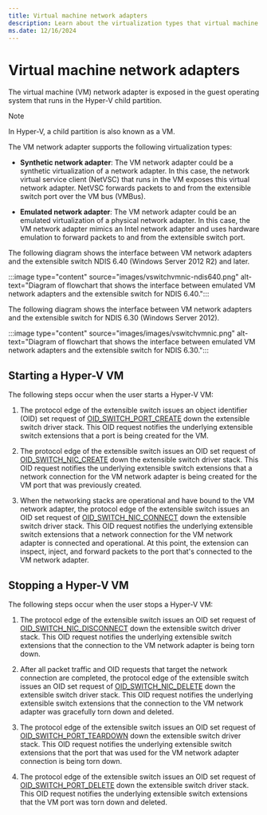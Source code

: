 ```yaml
---
title: Virtual machine network adapters
description: Learn about the virtualization types that virtual machine network adapters support, and what steps occur when a user starts or stops a Hyper-V VM.
ms.date: 12/16/2024
---
```


# Virtual machine network adapters

The virtual machine (VM) network adapter is exposed in the guest operating system that runs in the Hyper-V child partition.

> [!NOTE]
> In Hyper-V, a child partition is also known as a VM.

The VM network adapter supports the following virtualization types:

- **Synthetic network adapter**: The VM network adapter could be a synthetic virtualization of a network adapter. In this case, the network virtual service client (NetVSC) that runs in the VM exposes this virtual network adapter. NetVSC forwards packets to and from the extensible switch port over the VM bus (VMBus).

- **Emulated network adapter**: The VM network adapter could be an emulated virtualization of a physical network adapter. In this case, the VM network adapter mimics an Intel network adapter and uses hardware emulation to forward packets to and from the extensible switch port.

The following diagram shows the interface between VM network adapters and the extensible switch NDIS 6.40 (Windows Server 2012 R2) and later.

:::image type="content" source="images/vswitchvmnic-ndis640.png" alt-text="Diagram of flowchart that shows the interface between emulated VM network adapters and the extensible switch for NDIS 6.40.":::

The following diagram shows the interface between VM network adapters and the extensible switch for NDIS 6.30 (Windows Server 2012).

:::image type="content" source="images/images/vswitchvmnic.png" alt-text="Diagram of flowchart that shows the interface between emulated VM network adapters and the extensible switch for NDIS 6.30.":::

## Starting a Hyper-V VM

The following steps occur when the user starts a Hyper-V VM:

1. The protocol edge of the extensible switch issues an object identifier (OID) set request of [OID\_SWITCH\_PORT\_CREATE](./oid-switch-port-create.md) down the extensible switch driver stack. This OID request notifies the underlying extensible switch extensions that a port is being created for the VM.

1. The protocol edge of the extensible switch issues an OID set request of [OID\_SWITCH\_NIC\_CREATE](oid-switch-nic-create.md) down the extensible switch driver stack. This OID request notifies the underlying extensible switch extensions that a network connection for the VM network adapter is being created for the VM port that was previously created.

1. When the networking stacks are operational and have bound to the VM network adapter, the protocol edge of the extensible switch issues an OID set request of [OID\_SWITCH\_NIC\_CONNECT](oid-switch-nic-connect.md) down the extensible switch driver stack. This OID request notifies the underlying extensible switch extensions that a network connection for the VM network adapter is connected and operational. At this point, the extension can inspect, inject, and forward packets to the port that's connected to the VM network adapter.

## Stopping a Hyper-V VM

The following steps occur when the user stops a Hyper-V VM:

1. The protocol edge of the extensible switch issues an OID set request of [OID\_SWITCH\_NIC\_DISCONNECT](./oid-switch-nic-disconnect.md) down the extensible switch driver stack. This OID request notifies the underlying extensible switch extensions that the connection to the VM network adapter is being torn down.

1. After all packet traffic and OID requests that target the network connection are completed, the protocol edge of the extensible switch issues an OID set request of [OID\_SWITCH\_NIC\_DELETE](oid-switch-nic-delete.md) down the extensible switch driver stack. This OID request notifies the underlying extensible switch extensions that the connection to the VM network adapter was gracefully torn down and deleted.

1. The protocol edge of the extensible switch issues an OID set request of [OID\_SWITCH\_PORT\_TEARDOWN](./oid-switch-port-teardown.md) down the extensible switch driver stack. This OID request notifies the underlying extensible switch extensions that the port that was used for the VM network adapter connection is being torn down.

1. The protocol edge of the extensible switch issues an OID set request of [OID\_SWITCH\_PORT\_DELETE](./oid-switch-port-delete.md) down the extensible switch driver stack. This OID request notifies the underlying extensible switch extensions that the VM port was torn down and deleted.
